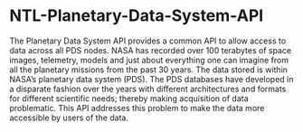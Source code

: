 NTL-Planetary-Data-System-API
=============================

The Planetary Data System API provides a common API to allow access to data across all PDS nodes. NASA has recorded over 100 terabytes of space images, telemetry, models and just about everything one can imagine from all the planetary missions from the past 30 years. The data stored is within NASA’s planetary data system (PDS). The PDS databases have developed in a disparate fashion over the years with different architectures and formats for different scientific needs; thereby making acquisition of data problematic. This API addresses this problem to make the data more accessible by users of the data.
